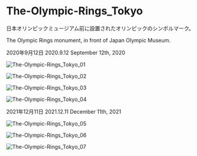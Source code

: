 # The-Olympic-Rings_Tokyo
日本オリンピックミュージアム前に設置されたオリンピックのシンボルマーク。

The Olympic Rings monument, in front of Japan Olympic Museum.

2020年9月12日 2020.9.12 September 12th, 2020

![The-Olympic-Rings_Tokyo_01](https://user-images.githubusercontent.com/20723919/126759860-59a78e88-7ac2-4aeb-b752-b9e275e6f6a7.JPG)

![The-Olympic-Rings_Tokyo_02](https://user-images.githubusercontent.com/20723919/126759872-6341ae51-8fb0-42b2-b744-491a8592aa06.JPG)

![The-Olympic-Rings_Tokyo_03](https://user-images.githubusercontent.com/20723919/126759869-336fa10a-6960-4fbf-91f9-a20884847416.JPG)

![The-Olympic-Rings_Tokyo_04](https://user-images.githubusercontent.com/20723919/126759868-e66ab2e4-546a-4e48-ba12-cdc2adc1b93c.JPG)

2021年12月11日 2021.12.11 December 11th, 2021

![The-Olympic-Rings_Tokyo_05](https://user-images.githubusercontent.com/20723919/147822477-bc2107dc-80ef-417f-9293-80b36ca2aaf1.JPG)

![The-Olympic-Rings_Tokyo_06](https://user-images.githubusercontent.com/20723919/147871283-be9fc70b-1572-4ff3-9e05-26dc82ef4659.jpg)

![The-Olympic-Rings_Tokyo_07](https://user-images.githubusercontent.com/20723919/147871297-5b1999c5-a1b8-4d04-8ca5-a12db18cc722.jpg)
